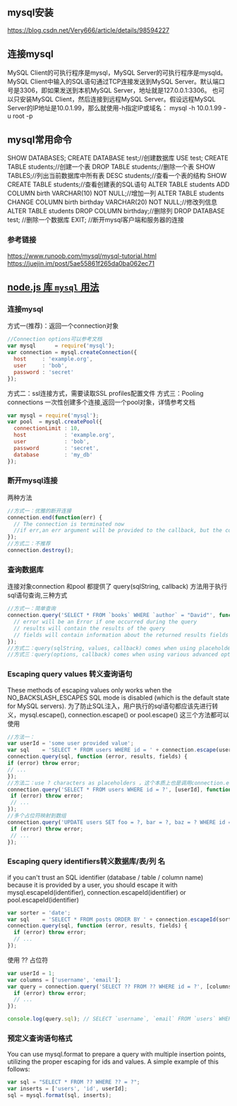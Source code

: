 ## mysql安装
https://blog.csdn.net/Very666/article/details/98594227
## 连接mysql
MySQL Client的可执行程序是mysql，MySQL Server的可执行程序是mysqld。
MySQL Client中输入的SQL语句通过TCP连接发送到MySQL Server。默认端口号是3306，即如果发送到本机MySQL Server，地址就是127.0.0.1:3306。
也可以只安装MySQL Client，然后连接到远程MySQL Server。假设远程MySQL Server的IP地址是10.0.1.99，那么就使用-h指定IP或域名：
mysql -h 10.0.1.99 -u root -p
## mysql常用命令
SHOW DATABASES;
CREATE DATABASE test;//创建数据库
USE test;
CREATE TABLE students;//创建一个表
DROP TABLE students;//删除一个表
SHOW TABLES;//列出当前数据库中所有表
DESC students;//查看一个表的结构
SHOW CREATE TABLE students;//查看创建表的SQL语句
ALTER TABLE students ADD COLUMN birth VARCHAR(10) NOT NULL;//增加一列
ALTER TABLE students CHANGE COLUMN birth birthday VARCHAR(20) NOT NULL;//修改列信息
ALTER TABLE students DROP COLUMN birthday;//删除列
DROP DATABASE test; //删除一个数据库
EXIT; //断开mysql客户端和服务器的连接
### 参考链接
https://www.runoob.com/mysql/mysql-tutorial.html
https://juejin.im/post/5ae55861f265da0ba062ec71
## [node.js 库 `mysql` 用法](https://github.com/mysqljs/mysql)
### 连接mysql
方式一(推荐)：返回一个connection对象
```js
//Connection options可以参考文档
var mysql      = require('mysql');
var connection = mysql.createConnection({
  host     : 'example.org',
  user     : 'bob',
  password : 'secret'
});
```
方式二：ssl连接方式，需要读取SSL profiles配置文件
方式三：Pooling connections
一次性创建多个连接,返回一个pool对象，详情参考文档
```js
var mysql = require('mysql');
var pool  = mysql.createPool({
  connectionLimit : 10,
  host            : 'example.org',
  user            : 'bob',
  password        : 'secret',
  database        : 'my_db'
});
```
### 断开mysql连接
两种方法
```js
//方式一：优雅的断开连接
connection.end(function(err) {
  // The connection is terminated now
  //if err,an err argument will be provided to the callback, but the connection will be terminated regardless of that.
});
//方式二：不推荐
connection.destroy();
```
### 查询数据库
连接对象connection 和pool 都提供了 query(sqlString, callback) 方法用于执行sql语句查询,三种方式
```js
//方式一：简单查询
connection.query('SELECT * FROM `books` WHERE `author` = "David"', function (error, results, fields) {
  // error will be an Error if one occurred during the query
  // results will contain the results of the query
  // fields will contain information about the returned results fields (if any)
});
//方式二：query(sqlString, values, callback) comes when using placeholder values 
//方式三：query(options, callback) comes when using various advanced options
```
### Escaping query values 转义查询语句
These methods of escaping values only works when the NO_BACKSLASH_ESCAPES SQL mode is disabled (which is the default state for MySQL servers).
为了防止SQL注入，用户执行的sql语句都应该先进行转义，mysql.escape(), connection.escape() or pool.escape() 这三个方法都可以使用
 ```js
 //方法一：
var userId = 'some user provided value';
var sql    = 'SELECT * FROM users WHERE id = ' + connection.escape(userId);
connection.query(sql, function (error, results, fields) {
if (error) throw error;
// ...
});
//方法二：use ? characters as placeholders ，这个本质上也是调用connection.escape()方法
connection.query('SELECT * FROM users WHERE id = ?', [userId], function (error, results, fields) {
  if (error) throw error;
  // ...
});
//多个占位符映射到数组
connection.query('UPDATE users SET foo = ?, bar = ?, baz = ? WHERE id = ?', ['a', 'b', 'c', userId], function (error, results, fields) {
  if (error) throw error;
  // ...
});
```
### Escaping query identifiers转义数据库/表/列 名
if you can't trust an SQL identifier (database / table / column name) because it is provided by a user, you should escape it with mysql.escapeId(identifier), connection.escapeId(identifier) or pool.escapeId(identifier)
```js
var sorter = 'date';
var sql    = 'SELECT * FROM posts ORDER BY ' + connection.escapeId(sorter);
connection.query(sql, function (error, results, fields) {
  if (error) throw error;
  // ...
});
```
使用 ?? 占位符
```js
var userId = 1;
var columns = ['username', 'email'];
var query = connection.query('SELECT ?? FROM ?? WHERE id = ?', [columns, 'users', userId], function (error, results, fields) {
  if (error) throw error;
  // ...
});

console.log(query.sql); // SELECT `username`, `email` FROM `users` WHERE id = 1
```
### 预定义查询语句格式
You can use mysql.format to prepare a query with multiple insertion points, utilizing the proper escaping for ids and values. A simple example of this follows:
```js
var sql = "SELECT * FROM ?? WHERE ?? = ?";
var inserts = ['users', 'id', userId];
sql = mysql.format(sql, inserts);
```